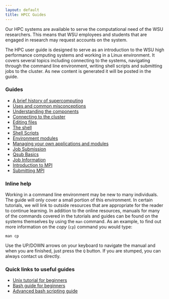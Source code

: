 ```yaml
---
layout: default
title: HPCC Guides
---
```


Our HPC systems are available to serve the computational need of the WSU researchers.  This means that WSU employees and students that are engaged in research may request accounts on the system.

The HPC user guide is designed to serve as an introduction to the WSU high performance computing systems and working in a Linux environment.  It covers several topics including connecting to the systems, navigating through the command line environment, writing shell scripts and submitting jobs to the cluster.  As new content is generated it will be posted in the guide.

### Guides
* [A brief history of supercomputing](/hpcc-training/history)
* [Uses and common misconceptions](/hpcc-training/uses-and-misconceptions)
* [Understanding the components](/hpcc-training/understanding)
* [Connecting to the cluster](/hpcc-training/connecting)
* [Editing files](/hpcc-training/editing-files)
* [The shell](/hpcc-training/shell)
* [Shell Scripts](/hpcc-training/shell-scripts)
* [Environment modules](/hpcc-training/modules)
* [Managing your own applications and modules](/hpcc-training/modules)
* [Job Submission](/hpcc-training/job-submission)
* [Qsub Basics](/hpcc-training/qsub-basics)
* [Job Information](/hpcc-training/job-information)
* [Introduction to MPI](/hpcc-training/mpi-intro)
* [Submitting MPI](/hpcc-training/mpi-submission)

### Inline help

Working in a command line environment may be new to many individuals.  The guide will only cover a small portion of this environment.  In certain tutorials, we will link to outside resources that are appropriate for the reader to continue learning.  In addition to the online resources, manuals for many of the commands covered in the tutorials and guides can be found on the systems themselves by using the ```man``` command.  As an example, to find out more information on the *copy* (```cp```) command you would type:

```
man cp
```

Use the UP/DOWN arrows on your keyboard to navigate the manual and when you are finished, just press the ```Q``` button.  If you are stumped, you can always contact us directly.

### Quick links to useful guides

* [Unix tutorial for beginners](http://www.ee.surrey.ac.uk/Teaching/Unix/index.html)
* [Bash guide for beginners](http://www.tldp.org/LDP/Bash-Beginners-Guide/html/)
* [Advanced bash scripting guide](http://www.tldp.org/LDP/abs/html/)